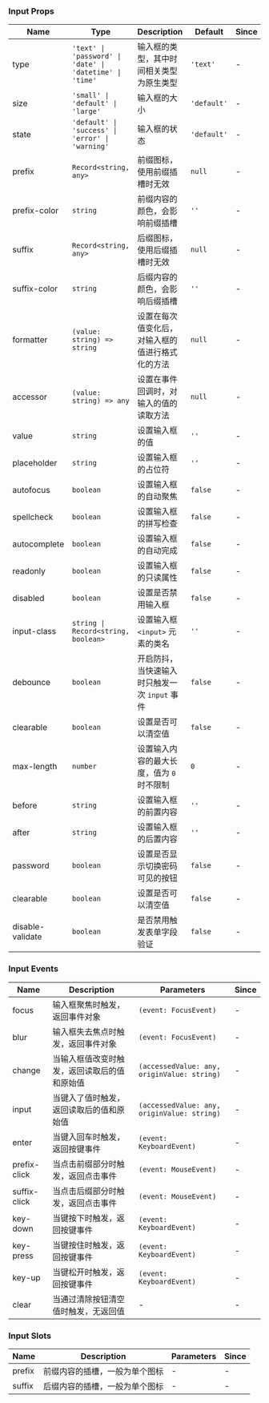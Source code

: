 ### Input Props

| Name         | Type             | Description                                                                                              | Default    | Since |
| ------------ | ---------------- | ------------------------------------------------------------------------------------------------- | --------- | --- |
| type         | `'text' \| 'password' \| 'date' \| 'datetime' \| 'time'`           | 输入框的类型，其中时间相关类型为原生类型 | `'text'`    | - |
| size         | `'small' \| 'default' \| 'large'`           | 输入框的大小                                                | `'default'` | - |
| state        | `'default' \| 'success' \| 'error' \| 'warning'`           | 输入框的状态                                   | `'default'` | - |
| prefix       | `Record<string, any>`           | 前缀图标，使用前缀插槽时无效                                                                | `null`        | - |
| prefix-color | `string`           | 前缀内容的颜色，会影响前缀插槽                                                                    | `''`        | - |
| suffix       | `Record<string, any>`           | 后缀图标，使用后缀插槽时无效                                                                | `null`        | - |
| suffix-color | `string`           | 后缀内容的颜色，会影响后缀插槽                                                                    | `''`        | - |
| formatter    | `(value: string) => string`         | 设置在每次值变化后，对输入框的值进行格式化的方法                                                  | `null`      | - |
| accessor     | `(value: string) => any`         | 设置在事件回调时，对输入的值的读取方法                                                            | `null`      | - |
| value        | `string` | 设置输入框的值                                                                                    | `''`        | - |
| placeholder  | `string`           | 设置输入框的占位符                                                                                | `''`        | - |
| autofocus    | `boolean`          | 设置输入框的自动聚焦                                                                              | `false`     | - |
| spellcheck   | `boolean`          | 设置输入框的拼写检查                                                                              | `false`     | - |
| autocomplete | `boolean`           | 设置输入框的自动完成                                                                              | `false`     | - |
| readonly     | `boolean`          | 设置输入框的只读属性                                                                              | `false`     | - |
| disabled     | `boolean`          | 设置是否禁用输入框                                                                                | `false`     | - |
| input-class  | `string \| Record<string, boolean>` | 设置输入框 `<input>` 元素的类名                                                                       | `''`        | - |
| debounce     | `boolean`          | 开启防抖，当快速输入时只触发一次 `input` 事件                                                       | `false`     | - |
| clearable    | `boolean`          | 设置是否可以清空值                                                                                | `false`     | - |
| max-length   | `number`           | 设置输入内容的最大长度，值为 `0` 时不限制                                                           | `0`         | - |
| before       | `string`           | 设置输入框的前置内容                                                                              | `''`        | - |
| after        | `string`           | 设置输入框的后置内容                                                                              | `''`        | - |
| password     | `boolean`          | 设置是否显示切换密码可见的按钮                                                                    | `false`     | - |
| clearable    | `boolean`          | 设置是否可以清空值                                                                                | `false`     | - |
| disable-validate | `boolean`                           | 是否禁用触发表单字段验证                                                         | `false`                 | - |

### Input Events

| Name            | Description                                                                              | Parameters                       | Since |
| --------------- | --------------------------------------------------------------------------------- | -------------------------- | --- |
| focus        | 输入框聚焦时触发，返回事件对象                                                    | `(event: FocusEvent)`                 | - |
| blur         | 输入框失去焦点时触发，返回事件对象                                                | `(event: FocusEvent)`                  | - |
| change       | 当输入框值改变时触发，返回读取后的值和原始值 | `(accessedValue: any, originValue: string)` | - |
| input       | 当键入了值时触发，返回读取后的值和原始值 | `(accessedValue: any, originValue: string)` | - |
| enter        | 当键入回车时触发，返回按键事件                                                    | `(event: KeyboardEvent)`                 | - |
| prefix-click | 当点击前缀部分时触发，返回点击事件                                                | `(event: MouseEvent)`                 | - |
| suffix-click | 当点击后缀部分时触发，返回点击事件                                                | `(event: MouseEvent)`                 | - |
| key-down     | 当键按下时触发，返回按键事件                                                      | `(event: KeyboardEvent)`               | - |
| key-press    | 当键按住时触发，返回按键事件                                                      | `(event: KeyboardEvent)`              | - |
| key-up       | 当键松开时触发，返回按键事件                                                      | `(event: KeyboardEvent)`                 | - |
| clear        | 当通过清除按钮清空值时触发，无返回值                                              | -                          | - |

### Input Slots

| Name   | Description                           | Parameters  | Since |
| ------ | ------------------------------ | --- | --- |
| prefix | 前缀内容的插槽，一般为单个图标 | - | - |
| suffix | 后缀内容的插槽，一般为单个图标 | - | - |
